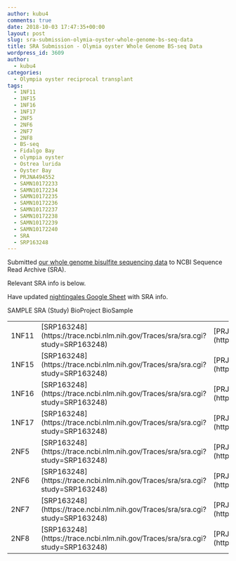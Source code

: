 ```yaml
---
author: kubu4
comments: true
date: 2018-10-03 17:47:35+00:00
layout: post
slug: sra-submission-olymia-oyster-whole-genome-bs-seq-data
title: SRA Submission - Olymia oyster Whole Genome BS-seq Data
wordpress_id: 3609
author:
  - kubu4
categories:
  - Olympia oyster reciprocal transplant
tags:
  - 1NF11
  - 1NF15
  - 1NF16
  - 1NF17
  - 2NF5
  - 2NF6
  - 2NF7
  - 2NF8
  - BS-seq
  - Fidalgo Bay
  - olympia oyster
  - Ostrea lurida
  - Oyster Bay
  - PRJNA494552
  - SAMN10172233
  - SAMN10172234
  - SAMN10172235
  - SAMN10172236
  - SAMN10172237
  - SAMN10172238
  - SAMN10172239
  - SAMN10172240
  - SRA
  - SRP163248
---
```


Submitted [our whole genome bisulfite sequencing data](https://github.com/RobertsLab/project-olympia.oyster-genomic/wiki/Whole-genome-BSseq-December-2015) to NCBI Sequence Read Archive (SRA).

Relevant SRA info is below.

Have updated [nightingales Google Sheet](https://docs.google.com/spreadsheets/d/1_XqIOPVHSBVGscnjzDSWUeRL7HUHXfaHxVzec-I-8Xk/edit?usp=sharing) with SRA info.

<table >

<tr >
  SAMPLE
  SRA (Study)
  BioProject
  BioSample
</tr>

<tbody >
<tr >
  
<td >1NF11
</td>
  
<td >[SRP163248](https://trace.ncbi.nlm.nih.gov/Traces/sra/sra.cgi?study=SRP163248)
</td>
  
<td >[PRJNA494552](https://www.ncbi.nlm.nih.gov//bioproject/PRJNA494552)
</td>
  
<td >[SAMN10172233](https://www.ncbi.nlm.nih.gov/biosample/SAMN10172233)
</td>
</tr>
<tr >
  
<td >1NF15
</td>
  
<td >[SRP163248](https://trace.ncbi.nlm.nih.gov/Traces/sra/sra.cgi?study=SRP163248)
</td>
  
<td >[PRJNA494552](https://www.ncbi.nlm.nih.gov//bioproject/PRJNA494552)
</td>
  
<td >[SAMN10172234](https://www.ncbi.nlm.nih.gov/biosample/SAMN10172234)
</td>
</tr>
<tr >
  
<td >1NF16
</td>
  
<td >[SRP163248](https://trace.ncbi.nlm.nih.gov/Traces/sra/sra.cgi?study=SRP163248)
</td>
  
<td >[PRJNA494552](https://www.ncbi.nlm.nih.gov//bioproject/PRJNA494552)
</td>
  
<td >[SAMN10172235](https://www.ncbi.nlm.nih.gov/biosample/SAMN10172235)
</td>
</tr>
<tr >
  
<td >1NF17
</td>
  
<td >[SRP163248](https://trace.ncbi.nlm.nih.gov/Traces/sra/sra.cgi?study=SRP163248)
</td>
  
<td >[PRJNA494552](https://www.ncbi.nlm.nih.gov//bioproject/PRJNA494552)
</td>
  
<td >[SAMN10172236](https://www.ncbi.nlm.nih.gov/biosample/SAMN10172236)
</td>
</tr>
<tr >
  
<td >2NF5
</td>
  
<td >[SRP163248](https://trace.ncbi.nlm.nih.gov/Traces/sra/sra.cgi?study=SRP163248)
</td>
  
<td >[PRJNA494552](https://www.ncbi.nlm.nih.gov//bioproject/PRJNA494552)
</td>
  
<td >[SAMN10172237](https://www.ncbi.nlm.nih.gov/biosample/SAMN10172237)
</td>
</tr>
<tr >
  
<td >2NF6
</td>
  
<td >[SRP163248](https://trace.ncbi.nlm.nih.gov/Traces/sra/sra.cgi?study=SRP163248)
</td>
  
<td >[PRJNA494552](https://www.ncbi.nlm.nih.gov//bioproject/PRJNA494552)
</td>
  
<td >[SAMN10172238](https://www.ncbi.nlm.nih.gov/biosample/SAMN10172238)
</td>
</tr>
<tr >
  
<td >2NF7
</td>
  
<td >[SRP163248](https://trace.ncbi.nlm.nih.gov/Traces/sra/sra.cgi?study=SRP163248)
</td>
  
<td >[PRJNA494552](https://www.ncbi.nlm.nih.gov//bioproject/PRJNA494552)
</td>
  
<td >[SAMN10172239](https://www.ncbi.nlm.nih.gov/biosample/SAMN10172239)
</td>
</tr>
<tr >
  
<td >2NF8
</td>
  
<td >[SRP163248](https://trace.ncbi.nlm.nih.gov/Traces/sra/sra.cgi?study=SRP163248)
</td>
  
<td >[PRJNA494552](https://www.ncbi.nlm.nih.gov//bioproject/PRJNA494552)
</td>
  
<td >[SAMN10172240](https://www.ncbi.nlm.nih.gov/biosample/SAMN10172240)
</td>
</tr>
</tbody>
</table>
